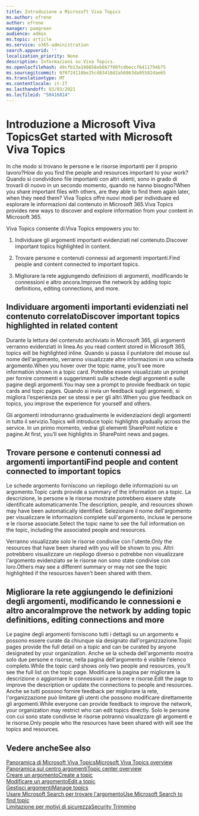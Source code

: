 ```yaml
---
title: Introduzione a Microsoft Viva Topics
ms.author: efrene
author: efrene
manager: pamgreen
audience: admin
ms.topic: article
ms.service: o365-administration
search.appverid: ''
localization_priority: None
description: Informazioni su Viva Topics.
ms.openlocfilehash: 49cfb13a198658eb867f80fcdbeccf6411794b75
ms.sourcegitcommit: 070724118be25cd83418d2a56863da95582dae65
ms.translationtype: MT
ms.contentlocale: it-IT
ms.lasthandoff: 03/03/2021
ms.locfileid: "50416814"
---
```

# <a name="get-started-with-microsoft-viva-topics"></a><span data-ttu-id="5bf8f-103">Introduzione a Microsoft Viva Topics</span><span class="sxs-lookup"><span data-stu-id="5bf8f-103">Get started with Microsoft Viva Topics</span></span>

<span data-ttu-id="5bf8f-104">In che modo si trovano le persone e le risorse importanti per il proprio lavoro?</span><span class="sxs-lookup"><span data-stu-id="5bf8f-104">How do you find the people and resources important to your work?</span></span> <span data-ttu-id="5bf8f-105">Quando si condividono file importanti con altri utenti, sono in grado di trovarli di nuovo in un secondo momento, quando ne hanno bisogno?</span><span class="sxs-lookup"><span data-stu-id="5bf8f-105">When you share important files with others, are they able to find them again later, when they need them?</span></span> <span data-ttu-id="5bf8f-106">Viva Topics offre nuovi modi per individuare ed esplorare le informazioni dal contenuto in Microsoft 365.</span><span class="sxs-lookup"><span data-stu-id="5bf8f-106">Viva Topics provides new ways to discover and explore information from your content in Microsoft 365.</span></span>  

<span data-ttu-id="5bf8f-107">Viva Topics consente di:</span><span class="sxs-lookup"><span data-stu-id="5bf8f-107">Viva Topics empowers you to:</span></span> 

1. <span data-ttu-id="5bf8f-108">Individuare gli argomenti importanti evidenziati nel contenuto.</span><span class="sxs-lookup"><span data-stu-id="5bf8f-108">Discover important topics highlighted in content.</span></span>

2. <span data-ttu-id="5bf8f-109">Trovare persone e contenuti connessi ad argomenti importanti.</span><span class="sxs-lookup"><span data-stu-id="5bf8f-109">Find people and content connected to important topics.</span></span>

3. <span data-ttu-id="5bf8f-110">Migliorare la rete aggiungendo definizioni di argomenti, modificando le connessioni e altro ancora.</span><span class="sxs-lookup"><span data-stu-id="5bf8f-110">Improve the network by adding topic definitions, editing connections, and more.</span></span>


## <a name="discover-important-topics-highlighted-in-related-content"></a><span data-ttu-id="5bf8f-111">Individuare argomenti importanti evidenziati nel contenuto correlato</span><span class="sxs-lookup"><span data-stu-id="5bf8f-111">Discover important topics highlighted in related content</span></span> 

<span data-ttu-id="5bf8f-112">Durante la lettura del contenuto archiviato in Microsoft 365, gli argomenti verranno evidenziati in linea.</span><span class="sxs-lookup"><span data-stu-id="5bf8f-112">As you read content stored in Microsoft 365, topics will be highlighted inline.</span></span> <span data-ttu-id="5bf8f-113">Quando si passa il puntatore del mouse sul nome dell'argomento, verranno visualizzate altre informazioni in una scheda argomento.</span><span class="sxs-lookup"><span data-stu-id="5bf8f-113">When you hover over the topic name, you’ll see more information shown in a topic card.</span></span> <span data-ttu-id="5bf8f-114">Potrebbe essere visualizzato un prompt per fornire commenti e suggerimenti sulle schede degli argomenti e sulle pagine degli argomenti.</span><span class="sxs-lookup"><span data-stu-id="5bf8f-114">You may see a prompt to provide feedback on topic cards and topic pages.</span></span> <span data-ttu-id="5bf8f-115">Quando si invia un feedback sugli argomenti, si migliora l'esperienza per se stessi e per gli altri.</span><span class="sxs-lookup"><span data-stu-id="5bf8f-115">When you give feedback on topics, you improve the experience for yourself and others.</span></span> 

<span data-ttu-id="5bf8f-116">Gli argomenti introdurranno gradualmente le evidenziazioni degli argomenti in tutto il servizio.</span><span class="sxs-lookup"><span data-stu-id="5bf8f-116">Topics will introduce topic highlights gradually across the service.</span></span> <span data-ttu-id="5bf8f-117">In un primo momento, vedrai gli elementi SharePoint notizie e pagine.</span><span class="sxs-lookup"><span data-stu-id="5bf8f-117">At first, you’ll see highlights in SharePoint news and pages.</span></span>


## <a name="find-people-and-content-connected-to-important-topics"></a><span data-ttu-id="5bf8f-118">Trovare persone e contenuti connessi ad argomenti importanti</span><span class="sxs-lookup"><span data-stu-id="5bf8f-118">Find people and content connected to important topics</span></span> 

<span data-ttu-id="5bf8f-119">Le schede argomento forniscono un riepilogo delle informazioni su un argomento.</span><span class="sxs-lookup"><span data-stu-id="5bf8f-119">Topic cards provide a summary of the information on a topic.</span></span> <span data-ttu-id="5bf8f-120">La descrizione, le persone e le risorse mostrate potrebbero essere state identificate automaticamente.</span><span class="sxs-lookup"><span data-stu-id="5bf8f-120">The description, people, and resources shown may have been automatically identified.</span></span> <span data-ttu-id="5bf8f-121">Selezionare il nome dell'argomento per visualizzare le informazioni complete sull'argomento, incluse le persone e le risorse associate.</span><span class="sxs-lookup"><span data-stu-id="5bf8f-121">Select the topic name to see the full information on the topic, including the associated people and resources.</span></span>  

<span data-ttu-id="5bf8f-122">Verranno visualizzate solo le risorse condivise con l'utente.</span><span class="sxs-lookup"><span data-stu-id="5bf8f-122">Only the resources that have been shared with you will be shown to you.</span></span> <span data-ttu-id="5bf8f-123">Altri potrebbero visualizzare un riepilogo diverso o potrebbe non visualizzare l'argomento evidenziato se le risorse non sono state condivise con loro.</span><span class="sxs-lookup"><span data-stu-id="5bf8f-123">Others may see a different summary or may not see the topic highlighted if the resources haven't been shared with them.</span></span> 



## <a name="improve-the-network-by-adding-topic-definitions-editing-connections-and-more"></a><span data-ttu-id="5bf8f-124">Migliorare la rete aggiungendo le definizioni degli argomenti, modificando le connessioni e altro ancora</span><span class="sxs-lookup"><span data-stu-id="5bf8f-124">Improve the network by adding topic definitions, editing connections and more</span></span> 

<span data-ttu-id="5bf8f-125">Le pagine degli argomenti forniscono tutti i dettagli su un argomento e possono essere curate da chiunque sia designato dall'organizzazione.</span><span class="sxs-lookup"><span data-stu-id="5bf8f-125">Topic pages provide the full detail on a topic and can be curated by anyone designated by your organization.</span></span> <span data-ttu-id="5bf8f-126">Anche se la scheda dell'argomento mostra solo due persone e risorse, nella pagina dell'argomento è visibile l'elenco completo.</span><span class="sxs-lookup"><span data-stu-id="5bf8f-126">While the topic card shows only two people and resources, you’ll see the full list on the topic page.</span></span> <span data-ttu-id="5bf8f-127">Modificare la pagina per migliorare la descrizione o aggiornare le connessioni a persone e risorse.</span><span class="sxs-lookup"><span data-stu-id="5bf8f-127">Edit the page to improve the description or update the connections to people and resources.</span></span> <span data-ttu-id="5bf8f-128">Anche se tutti possono fornire feedback per migliorare la rete, l'organizzazione può limitare gli utenti che possono modificare direttamente gli argomenti.</span><span class="sxs-lookup"><span data-stu-id="5bf8f-128">While everyone can provide feedback to improve the network, your organization may restrict who can edit topics directly.</span></span> <span data-ttu-id="5bf8f-129">Solo le persone con cui sono state condivise le risorse potranno visualizzare gli argomenti e le risorse.</span><span class="sxs-lookup"><span data-stu-id="5bf8f-129">Only people who the resources have been shared with will see the topics and resources.</span></span>


## <a name="see-also"></a><span data-ttu-id="5bf8f-130">Vedere anche</span><span class="sxs-lookup"><span data-stu-id="5bf8f-130">See also</span></span>
[<span data-ttu-id="5bf8f-131">Panoramica di Microsoft Viva Topics</span><span class="sxs-lookup"><span data-stu-id="5bf8f-131">Microsoft Viva Topics overview</span></span>](topic-experiences-overview.md)</br>
[<span data-ttu-id="5bf8f-132">Panoramica sul centro argomenti</span><span class="sxs-lookup"><span data-stu-id="5bf8f-132">Topic center overview</span></span>](topic-center-overview.md)</br>
[<span data-ttu-id="5bf8f-133">Creare un argomento</span><span class="sxs-lookup"><span data-stu-id="5bf8f-133">Create a topic</span></span>](create-a-topic.md)</br>
[<span data-ttu-id="5bf8f-134">Modificare un argomento</span><span class="sxs-lookup"><span data-stu-id="5bf8f-134">Edit a topic</span></span>](edit-a-topic.md)</br>
[<span data-ttu-id="5bf8f-135">Gestisci argomenti</span><span class="sxs-lookup"><span data-stu-id="5bf8f-135">Manage topics</span></span>](manage-topics.md)</br>
[<span data-ttu-id="5bf8f-136">Usare Microsoft Search per trovare l'argomento</span><span class="sxs-lookup"><span data-stu-id="5bf8f-136">Use Microsoft Search to find topic</span></span>](search.md)</br>
[<span data-ttu-id="5bf8f-137">Limitazione per motivi di sicurezza</span><span class="sxs-lookup"><span data-stu-id="5bf8f-137">Security Trimming</span></span>](topic-experiences-security-trimming.md)

